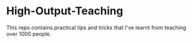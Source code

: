 # High-Output-Teaching

This repo contains practical tips and tricks that I've learnt from teaching over 1000 people.

